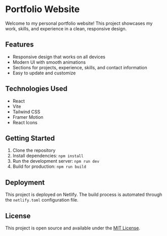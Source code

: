 # Portfolio Website

Welcome to my personal portfolio website! This project showcases my work, skills, and experience in a clean, responsive design.

## Features

- Responsive design that works on all devices
- Modern UI with smooth animations
- Sections for projects, experience, skills, and contact information
- Easy to update and customize

## Technologies Used

- React
- Vite
- Tailwind CSS
- Framer Motion
- React Icons

## Getting Started

1. Clone the repository
2. Install dependencies: `npm install`
3. Run the development server: `npm run dev`
4. Build for production: `npm run build`

## Deployment

This project is deployed on Netlify. The build process is automated through the `netlify.toml` configuration file.

## License

This project is open source and available under the [MIT License](LICENSE).
